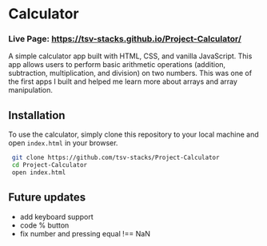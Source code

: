 # Calculator

### Live Page: https://tsv-stacks.github.io/Project-Calculator/

A simple calculator app built with HTML, CSS, and vanilla JavaScript. This app allows users to perform basic arithmetic operations (addition, subtraction, multiplication, and division) on two numbers. This was one of the first apps I built and helped me learn more about arrays and array manipulation.

## Installation

To use the calculator, simply clone this repository to your local machine and open `index.html` in your browser.

```bash
 git clone https://github.com/tsv-stacks/Project-Calculator
 cd Project-Calculator
 open index.html
```

## Future updates

- add keyboard support
- code % button
- fix number and pressing equal !== NaN
